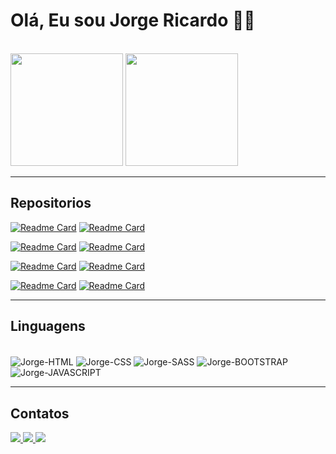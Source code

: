 # **Olá**, Eu sou **Jorge Ricardo** 👋🏾
<br>

<div>
  <img src="https://github-readme-stats.vercel.app/api?username=Jorge-Moraes&theme=tokyonight&show_icons=true" height="180em" />
  <img src="https://github-readme-stats.vercel.app/api/top-langs/?username=Jorge-Moraes&theme=tokyonight&layout=compact" height="180em" />
</div>

---

## Repositorios

[![Readme Card](https://github-readme-stats.vercel.app/api/pin/?username=Jorge-Moraes&theme=tokyonight&repo=js-developer-portfolio-main)](https://github.com/Jorge-Moraes/js-developer-portfolio-main)
[![Readme Card](https://github-readme-stats.vercel.app/api/pin/?username=Jorge-Moraes&theme=tokyonight&repo=pokedexJS-DIO-NTT)](https://github.com/Jorge-Moraes/pokedexJS-DIO-NTT)

[![Readme Card](https://github-readme-stats.vercel.app/api/pin/?username=Jorge-Moraes&theme=tokyonight&repo=advice-generator-app-main)](https://github.com/Jorge-Moraes/advice-generator-app-main)
[![Readme Card](https://github-readme-stats.vercel.app/api/pin/?username=Jorge-Moraes&theme=tokyonight&repo=nlw-Explore)](https://github.com/Jorge-Moraes/nlw-Explore)

[![Readme Card](https://github-readme-stats.vercel.app/api/pin/?username=Jorge-Moraes&theme=tokyonight&repo=Login-DevMentor)](https://github.com/Jorge-Moraes/Login-DevMentor)
[![Readme Card](https://github-readme-stats.vercel.app/api/pin/?username=Jorge-Moraes&theme=tokyonight&repo=jornada-fullstack)](https://github.com/Jorge-Moraes/jornada-fullstack)

[![Readme Card](https://github-readme-stats.vercel.app/api/pin/?username=Jorge-Moraes&theme=tokyonight&repo=explore-lab-01)](https://github.com/Jorge-Moraes/explore-lab-01)
[![Readme Card](https://github-readme-stats.vercel.app/api/pin/?username=Jorge-Moraes&theme=tokyonight&repo=NTT-dio)](https://github.com/Jorge-Moraes/NTT-dio)

---
## Linguagens

<div style="display: inline-block"><br>
  <img align="center" alt="Jorge-HTML" src="https://img.shields.io/badge/HTML5-E34F26?style=for-the-badge&logo=html5&logoColor=white">
  <img align="center" alt="Jorge-CSS" src="https://img.shields.io/badge/CSS3-1572B6?style=for-the-badge&logo=css3&logoColor=white">
  <img align="center" alt="Jorge-SASS" src="https://img.shields.io/badge/Sass-CC6699?style=for-the-badge&logo=sass&logoColor=white">
  <img align="center" alt="Jorge-BOOTSTRAP" src="https://img.shields.io/badge/Bootstrap-563D7C?style=for-the-badge&logo=bootstrap&logoColor=white">
  <img align="center" alt="Jorge-JAVASCRIPT" src="https://img.shields.io/badge/JavaScript-F7DF1E?style=for-the-badge&logo=javascript&logoColor=black">
</div>

---
## Contatos

<div>
  <a target="_blank" href="https://www.linkedin.com/in/-jorgericardo/">
    <img src="https://img.shields.io/badge/LinkedIn-0077B5?style=for-the-badge&logo=linkedin&logoColor=white"/>
  </a>
  <a target="_blank" href="https://www.instagram.com/jorgeriicardobjj">
    <img src="https://img.shields.io/badge/Instagram-E4405F?style=for-the-badge&logo=instagram&logoColor=white"/>
  </a>
  <a target="_blank" href="https://www.facebook.com/JorgeRiicardoo">
    <img src="https://img.shields.io/badge/Facebook-1877F2?style=for-the-badge&logo=facebook&logoColor=white"/>
  </a>
</div>



